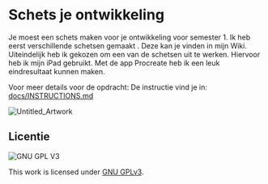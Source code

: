 

# Schets je ontwikkeling 

Je moest een schets maken voor je ontwikkeling voor semester 1. 
Ik heb eerst verschillende schetsen gemaakt . Deze kan je vinden in mijn Wiki. Uiteindelijk heb ik gekozen om een van de schetsen uit te werken. Hiervoor heb ik mijn iPad gebruikt. Met de app Procreate heb ik een leuk eindresultaat kunnen maken. 

Voor meer details voor de opdracht:
De instructie vind je in: [docs/INSTRUCTIONS.md](docs/INSTRUCTIONS.md)

![Untitled_Artwork](https://user-images.githubusercontent.com/106411511/210657304-0261cfa9-be34-4ad8-995a-077a3717e710.jpg)


## Licentie

![GNU GPL V3](https://www.gnu.org/graphics/gplv3-127x51.png)

This work is licensed under [GNU GPLv3](./LICENSE).
